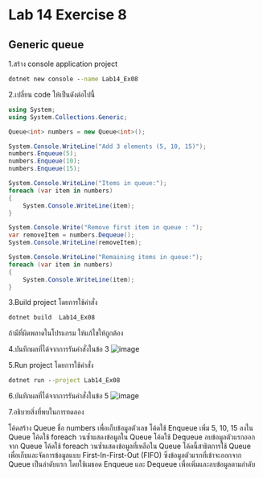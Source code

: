 # Lab 14 Exercise 8

## Generic queue

1.สร้าง console application project

```cmd
dotnet new console --name Lab14_Ex08
```

2.เปลี่ยน code ให้เป็นดังต่อไปนี้

```cs
using System;
using System.Collections.Generic;

Queue<int> numbers = new Queue<int>();

System.Console.WriteLine("Add 3 elements (5, 10, 15)");
numbers.Enqueue(5); 
numbers.Enqueue(10); 
numbers.Enqueue(15);

System.Console.WriteLine("Items in queue:");
foreach (var item in numbers)
{
    System.Console.WriteLine(item);
}

System.Console.Write("Remove first item in queue : ");
var removeItem = numbers.Dequeue();
System.Console.WriteLine(removeItem);

System.Console.WriteLine("Remaining items in queue:");
foreach (var item in numbers)
{
    System.Console.WriteLine(item);
}
```

3.Build project โดยการใช้คำสั่ง

```cmd
dotnet build  Lab14_Ex08
```

ถ้ามีที่ผิดพลาดในโปรแกรม ให้แก้ไขให้ถูกต้อง

4.บันทึกผลที่ได้จากการรันคำสั่งในข้อ 3
![image](https://github.com/AnchisaPhetnoi/03376836-OOP-2566-Lab-14/assets/144197034/49e6b0fb-f0e7-4dd0-a3d7-d4cae0edba02)

5.Run project โดยการใช้คำสั่ง

```cmd
dotnet run --project Lab14_Ex08
```

6.บันทึกผลที่ได้จากการรันคำสั่งในข้อ 5
![image](https://github.com/AnchisaPhetnoi/03376836-OOP-2566-Lab-14/assets/144197034/249d89cf-2c0f-4f56-96da-e6dc7439c7fc)

7.อธิบายสิ่งที่พบในการทดลอง


โค้ดสร้าง Queue ชื่อ numbers เพื่อเก็บข้อมูลตัวเลข
โค้ดใช้ Enqueue เพิ่ม 5, 10, 15 ลงใน Queue
โค้ดใช้ foreach วนซ้ำแสดงข้อมูลใน Queue
โค้ดใช้ Dequeue ลบข้อมูลตัวแรกออกจาก Queue
โค้ดใช้ foreach วนซ้ำแสดงข้อมูลที่เหลือใน Queue
โค้ดนี้สาธิตการใช้ Queue เพื่อเก็บและจัดการข้อมูลแบบ First-In-First-Out (FIFO) ซึ่งข้อมูลตัวแรกที่เข้าจะออกจาก Queue เป็นลำดับแรก โดยใช้เมธอด Enqueue และ Dequeue เพื่อเพิ่มและลบข้อมูลตามลำดับ
